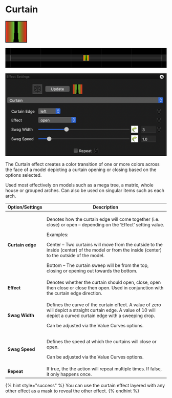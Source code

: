 # Curtain

![Icon](<../../.gitbook/assets/image (796).png>)

![Sequencer Grid](<../../.gitbook/assets/image (379).png>)

![](<../../.gitbook/assets/image (464) (1).png>)

The Curtain effect creates a color transition of one or more colors across the face of a model depicting a curtain opening or closing based on the options selected.

Used most effectively on models such as a mega tree, a matrix, whole house or grouped arches. Can also be used on singular items such as each arch.

| **Option/Settings** | Description                                                                                                                                                                                                                                                                                                                                                                                           |
| ------------------- | ----------------------------------------------------------------------------------------------------------------------------------------------------------------------------------------------------------------------------------------------------------------------------------------------------------------------------------------------------------------------------------------------------- |
| **Curtain edge**    | <p>Denotes how the curtain edge will come together (i.e. close) or open – depending on the ‘Effect’ setting value.</p><p></p><p>Examples: </p><p>Center – Two curtains will move from the outside to the inside (center) of the model or from the inside (center) to the outside of the model. </p><p>Bottom – The curtain sweep will be from the top, closing or opening out towards the bottom.</p> |
| **Effect**          | Denotes whether the curtain should open, close, open then close or close then open. Used in conjunction with the curtain edge direction.                                                                                                                                                                                                                                                              |
| **Swag Width**      | <p>Defines the curve of the curtain effect. A value of zero will depict a straight curtain edge. A value of 10 will depict a curved curtain edge with a sweeping drop. </p><p>Can be adjusted via the Value Curves options.</p>                                                                                                                                                                       |
| **Swag Speed**      | <p>Defines the speed at which the curtains will close or open. </p><p>Can be adjusted via the Value Curves options.</p>                                                                                                                                                                                                                                                                               |
| **Repeat**          | If true, the the action will repeat multiple times. If false, it only happens once.                                                                                                                                                                                                                                                                                                                   |

{% hint style="success" %}
You can use the curtain effect layered with any other effect as a mask to reveal the other effect.
{% endhint %}
